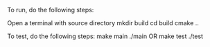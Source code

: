To run, do the following steps:

Open a terminal with source directory
mkdir build
cd build
cmake ..

To test, do the following steps:
make main 
./main
OR
make test
./test